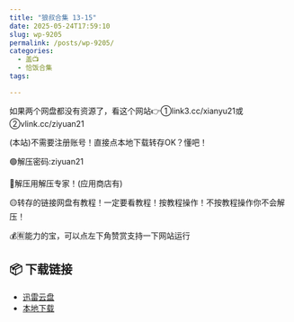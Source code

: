 ```yaml
---
title: "狼叔合集 13-15"
date: 2025-05-24T17:59:10
slug: wp-9205
permalink: /posts/wp-9205/
categories:
  - 盖📺
  - 恰饭合集
tags:

---
```


如果两个网盘都没有资源了，看这个网站👉①link3.cc/xianyu21或②vlink.cc/ziyuan21

(本站)不需要注册账号！直接点本地下载转存OK？懂吧！

🟢解压密码:ziyuan21

🔵解压用解压专家！(应用商店有)

🟡转存的链接网盘有教程！一定要看教程！按教程操作！不按教程操作你不会解压！

💰🈶能力的宝，可以点左下角赞赏支持一下网站运行

## 📦 下载链接
- [迅雷云盘](https://blziyuan21.com/pay-download/9205?key=93ee73ddf1&down_id=0)
- [本地下载](https://blziyuan21.com/pay-download/9205?key=93ee73ddf1&down_id=1)

